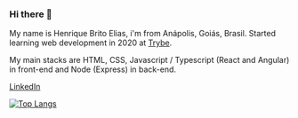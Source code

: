 ### Hi there 👋

My name is Henrique Brito Elias, i'm from Anápolis, Goiás, Brasil. Started learning web development in 2020 at [Trybe](https://www.betrybe.com/).

My main stacks are HTML, CSS, Javascript / Typescript (React and Angular) in front-end and Node (Express) in back-end.

[LinkedIn](https://www.linkedin.com/in/henrique-brito-elias/)

<!-- [![Henrique's GitHub stats](https://github-readme-stats.vercel.app/api?username=henriquebelias&theme=github_dark)](https://github.com/anuraghazra/github-readme-stats) -->

[![Top Langs](https://github-readme-stats.vercel.app/api/top-langs/?username=henriquebelias&layout=compact&theme=github_dark)](https://github.com/anuraghazra/github-readme-stats)



<!--
tempo de experiencia, stacks, focos de atuação


**henriquebelias/henriquebelias** is a ✨ _special_ ✨ repository because its `README.md` (this file) appears on your GitHub profile.

Here are some ideas to get you started:

- 🔭 I’m currently working on ...
- 🌱 I’m currently learning ...
- 👯 I’m looking to collaborate on ...
- 🤔 I’m looking for help with ...
- 💬 Ask me about ...
- 📫 How to reach me: ...
- 😄 Pronouns: ...
- ⚡ Fun fact: ...
-->
